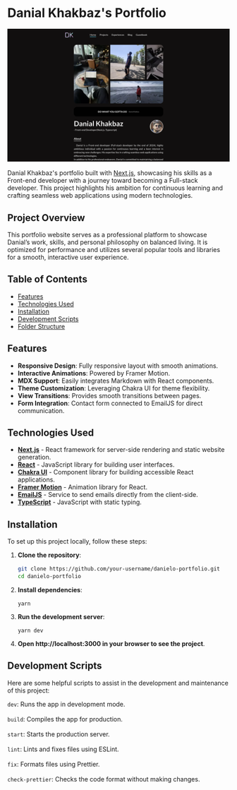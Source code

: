 # Danial Khakbaz's Portfolio

<img src="public/images/projects/portfolio/screen-shot.png" alt="The screen-shot of the daniel's portfolio" />

Danial Khakbaz's portfolio built with [Next.js](https://nextjs.org/), showcasing his skills as a Front-end developer with a journey toward becoming a Full-stack developer. This project highlights his ambition for continuous learning and crafting seamless web applications using modern technologies.

## Project Overview

This portfolio website serves as a professional platform to showcase Danial’s work, skills, and personal philosophy on balanced living. It is optimized for performance and utilizes several popular tools and libraries for a smooth, interactive user experience.

## Table of Contents

- [Features](#features)
- [Technologies Used](#technologies-used)
- [Installation](#installation)
- [Development Scripts](#development-scripts)
- [Folder Structure](#folder-structure)

## Features

- **Responsive Design**: Fully responsive layout with smooth animations.
- **Interactive Animations**: Powered by Framer Motion.
- **MDX Support**: Easily integrates Markdown with React components.
- **Theme Customization**: Leveraging Chakra UI for theme flexibility.
- **View Transitions**: Provides smooth transitions between pages.
- **Form Integration**: Contact form connected to EmailJS for direct communication.

## Technologies Used

- **[Next.js](https://nextjs.org/)** - React framework for server-side rendering and static website generation.
- **[React](https://reactjs.org/)** - JavaScript library for building user interfaces.
- **[Chakra UI](https://chakra-ui.com/)** - Component library for building accessible React applications.
- **[Framer Motion](https://www.framer.com/motion/)** - Animation library for React.
- **[EmailJS](https://www.emailjs.com/)** - Service to send emails directly from the client-side.
- **[TypeScript](https://www.typescriptlang.org/)** - JavaScript with static typing.

## Installation

To set up this project locally, follow these steps:

1. **Clone the repository**:
   ```bash
   git clone https://github.com/your-username/danielo-portfolio.git
   cd danielo-portfolio

2. **Install dependencies**:
   ```tsx
   yarn

3. **Run the development server**:
   ```tsx
   yarn dev

4. **Open http://localhost:3000 in your browser to see the project**.

## Development Scripts

Here are some helpful scripts to assist in the development and maintenance of this project:

```dev```: Runs the app in development mode. <br/><br/>
```build```: Compiles the app for production. <br/><br/>
```start```: Starts the production server. <br/><br/>
```lint```: Lints and fixes files using ESLint. <br/><br/>
```fix```: Formats files using Prettier. <br/><br/>
```check-prettier```: Checks the code format without making changes. <br/>